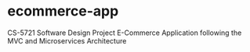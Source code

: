 # ecommerce-app
CS-5721 Software Design Project
E-Commerce Application following the MVC and Microservices Architecture
